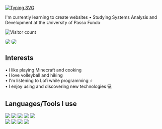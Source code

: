 <div>

<a href="https://git.io/typing-svg"><img src="https://readme-typing-svg.herokuapp.com?font=Press Start 2P&size=20&pause=1000&color=0091FF&random=false&width=435&lines=Hi%2C+I'm+Fernanda+%F0%9F%91%8B;Welcome+to+my+GitHub!" alt="Typing SVG" /></a>


  I'm currently learning to create websites • Studying Systems Analysis and Development at the University of Passo Fundo 


  <div>

  ![Visitor count](https://komarev.com/ghpvc/?username=fernanda-ihjaz&color=0091FF&style=for-the-badge&label=Visitor+Count)

  <a href="https://www.linkedin.com/in/fernanda-ihjaz" target="_blank"><img src="https://img.shields.io/badge/-Follow me on LinkedIn-%230077B5?style=for-the-badge&logo=linkedin&logoColor=white" target="_blank" style="border-radius: 5px;"></a> 
    <a href = "mailto:205657@upf.br"><img src="https://img.shields.io/badge/-send an email-%23333?style=for-the-badge&logo=gmail&logoColor=white" target="_blank" style="border-radius: 5px;"></a>

  </div>
  

## Interests

  • I like playing Minecraft and cooking \
  • I love volleyball and hiking \
  • I'm listening to Lofi while programming 🎶 \
  • I enjoy using and discovering new technologies 💻

## Languages/Tools I use

  <img src="https://img.shields.io/badge/html5-%23E34F26.svg?style=for-the-badge&logo=html5&logoColor=white"/>
  <img src="https://img.shields.io/badge/css3-%231572B6.svg?style=for-the-badge&logo=css3&logoColor=white"/>
  <img src="https://img.shields.io/badge/mysql-%2300f.svg?style=for-the-badge&logo=mysql&logoColor=white"/>
  <img src="https://img.shields.io/badge/Python-FFD43B?style=for-the-badge&logo=python&logoColor=blue"/>
  <img src="https://img.shields.io/badge/c-%2300599C.svg?style=for-the-badge&logo=c&logoColor=white"/> <br>
  <img src="https://img.shields.io/badge/GitHub_Actions-2088FF?style=for-the-badge&logo=github-actions&logoColor=white"/>
  <img src="https://img.shields.io/badge/Visual_Studio_Code-0078D4?style=for-the-badge&logo=visual%20studio%20code&logoColor=white"/>
  <img src="https://img.shields.io/badge/Linux-FCC624?style=for-the-badge&logo=linux&logoColor=black"/>
  <img src="https://img.shields.io/badge/Windows-0078D6?style=for-the-badge&logo=windows&logoColor=white"/>


</div>
